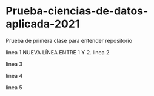 # Prueba-ciencias-de-datos-aplicada-2021
Prueba de primera clase para entender repositorio 

linea 1
NUEVA LÍNEA ENTRE 1 Y 2.
linea 2

linea 3

linea 4

linea 5
